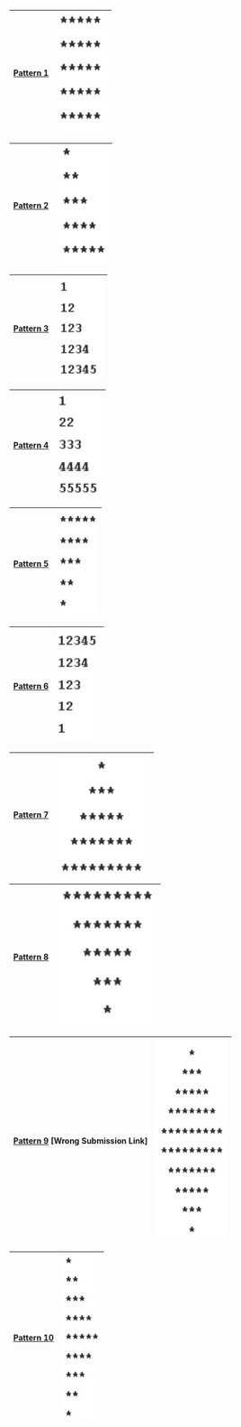| [Pattern 1](https://practice.geeksforgeeks.org/problems/square-pattern/1?utm_source=youtube&utm_medium=collab_striver_ytdescription&utm_campaign=pattern_1) | ![image](/Pattern/assets/Pattern%201.JPG) |
| --- | --- |

| [Pattern 2](https://practice.geeksforgeeks.org/problems/right-triangle/1?utm_source=youtube&utm_medium=collab_striver_ytdescription&utm_campaign=pattern_2) | ![image](/Pattern/assets/Pattern%202.JPG) |
| --- | --- |

| [Pattern 3](https://practice.geeksforgeeks.org/problems/triangle-number/1?utm_source=youtube&utm_medium=collab_striver_ytdescription&utm_campaign=pattern_3) | ![image](/Pattern/assets/Pattern%203.JPG) |
| --- | --- |

| [Pattern 4](https://practice.geeksforgeeks.org/problems/triangle-number-1661428795/1?utm_source=youtube&utm_medium=collab_striver_ytdescription&utm_campaign=pattern_4) | ![image](/Pattern/assets/Pattern%204.JPG) |
| --- | --- |

| [Pattern 5](https://practice.geeksforgeeks.org/problems/triangle-pattern/1?utm_source=youtube&utm_medium=collab_striver_ytdescription&utm_campaign=pattern_5) | ![image](/Pattern/assets/Pattern%205.JPG) |
| --- | --- |

| [Pattern 6](https://practice.geeksforgeeks.org/problems/triangle-number-1661489840/1?utm_source=youtube&utm_medium=collab_striver_ytdescription&utm_campaign=pattern_6) | ![image](/Pattern/assets/Pattern%206.JPG) |
| --- | --- |

| [Pattern 7](https://practice.geeksforgeeks.org/problems/triangle-pattern-1661492263/1?utm_source=youtube&utm_medium=collab_striver_ytdescription&utm_campaign=pattern_7) | ![image](/Pattern/assets/Pattern%207.JPG) |
| --- | --- |

| [Pattern 8](https://practice.geeksforgeeks.org/problems/triangle-pattern-1661493231/1?utm_source=youtube&utm_medium=collab_striver_ytdescription&utm_campaign=pattern_8) | ![image](/Pattern/assets/Pattern%208.JPG) |
| --- | --- |

| [Pattern 9](https://practice.geeksforgeeks.org/problems/pattern/1?utm_source=youtube&utm_medium=collab_striver_ytdescription&utm_campaign=pattern_9) [Wrong Submission Link] | ![image](/Pattern/assets/Pattern%209.JPG) |
| --- | --- |

| [Pattern 10](https://practice.geeksforgeeks.org/problems/triangle-pattern-1661718013/1?utm_source=youtube&utm_medium=collab_striver_ytdescription&utm_campaign=pattern_10) | ![image](/Pattern/assets/Pattern%2010.JPG) |
| --- | --- |